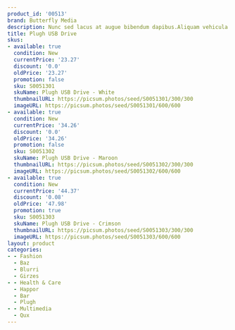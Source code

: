 ```yaml
---
product_id: '00513'
brand: Butterfly Media
description: Nunc sed lacus at augue bibendum dapibus.Aliquam vehicula sem ut pede.
title: Plugh USB Drive
skus:
- available: true
  condition: New
  currentPrice: '23.27'
  discount: '0.0'
  oldPrice: '23.27'
  promotion: false
  sku: S0051301
  skuName: Plugh USB Drive - White
  thumbnailURL: https://picsum.photos/seed/S0051301/300/300
  imageURL: https://picsum.photos/seed/S0051301/600/600
- available: true
  condition: New
  currentPrice: '34.26'
  discount: '0.0'
  oldPrice: '34.26'
  promotion: false
  sku: S0051302
  skuName: Plugh USB Drive - Maroon
  thumbnailURL: https://picsum.photos/seed/S0051302/300/300
  imageURL: https://picsum.photos/seed/S0051302/600/600
- available: true
  condition: New
  currentPrice: '44.37'
  discount: '0.08'
  oldPrice: '47.98'
  promotion: true
  sku: S0051303
  skuName: Plugh USB Drive - Crimson
  thumbnailURL: https://picsum.photos/seed/S0051303/300/300
  imageURL: https://picsum.photos/seed/S0051303/600/600
layout: product
categories:
- - Fashion
  - Baz
  - Blurri
  - Girzes
- - Health & Care
  - Happor
  - Bar
  - Plugh
- - Multimedia
  - Qux
---
```


